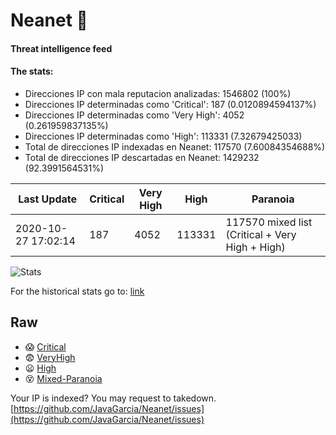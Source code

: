 # Neanet :hocho:
#### Threat intelligence feed
#### The stats:

- Direcciones IP con mala reputacion analizadas: 1546802 (100%)
- Direcciones IP determinadas como 'Critical':  187 (0.0120894594137%)
- Direcciones IP determinadas como 'Very High':  4052 (0.261959837135%)
- Direcciones IP determinadas como 'High':  113331 (7.32679425033)
- Total de direcciones IP indexadas en Neanet:  117570 (7.60084354688%)
- Total de direcciones IP descartadas en Neanet:  1429232 (92.3991564531%)

| Last Update | Critical | Very High | High | Paranoia |
| --- | --- | --- | --- | --- |
| 2020-10-27 17:02:14 | 187 | 4052 | 113331 | 117570 mixed list (Critical + Very High + High)|

![Stats](https://docs.google.com/spreadsheets/d/e/2PACX-1vSnaNMIXVabIpDJjufMlzH7poXnshF3mgd8Is1g9ytUEzVsP5my4Trn8f-xkoLLQ38xpL3HtmUexLo6/pubchart?oid=501124687&format=image)

For the historical stats go to: [link](/stats.csv)
## Raw
- :scream: [Critical](https://raw.githubusercontent.com/JavaGarcia/Neanet/master/blacklists/neanet_critical.txt)
- :fearful: [VeryHigh](https://raw.githubusercontent.com/JavaGarcia/Neanet/master/blacklists/neanet_veryHigh.txtt)
- :frowning: [High](https://raw.githubusercontent.com/JavaGarcia/Neanet/master/blacklists/neanet_high.txt)
- :dizzy_face: [Mixed-Paranoia](https://raw.githubusercontent.com/JavaGarcia/Neanet/master/blacklists/neanet_all.txt)


Your IP is indexed? You may request to takedown. [https://github.com/JavaGarcia/Neanet/issues](https://github.com/JavaGarcia/Neanet/issues)
















































































































































































































































































































































































































































































































































































































































































































































































































































































































































































































































































































































































































































































































































































































































































































































































































































































































































































